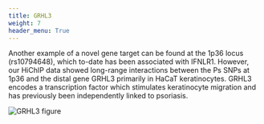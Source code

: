 ```yaml
---
title: GRHL3
weight: 7
header_menu: True
---
```


Another example of a novel gene target can be found at the 1p36 locus (rs10794648), which to-date has been associated with IFNLR1. However, our HiChIP data showed long-range interactions between the Ps SNPs at 1p36 and the distal gene GRHL3 primarily in HaCaT keratinocytes. GRHL3 encodes a transcription factor which stimulates keratinocyte migration and has previously been independently linked to psoriasis.

![GRHL3 figure](images/GRHL3.png)